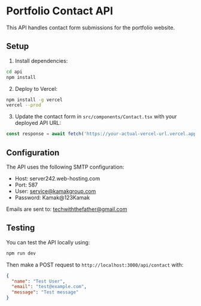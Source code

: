 # Portfolio Contact API

This API handles contact form submissions for the portfolio website.

## Setup

1. Install dependencies:
```bash
cd api
npm install
```

2. Deploy to Vercel:
```bash
npm install -g vercel
vercel --prod
```

3. Update the contact form in `src/components/Contact.tsx` with your deployed API URL:
```javascript
const response = await fetch('https://your-actual-vercel-url.vercel.app/api/contact', {
```

## Configuration

The API uses the following SMTP configuration:
- Host: server242.web-hosting.com
- Port: 587
- User: service@kamakgroup.com
- Password: Kamak@123Kamak

Emails are sent to: techwiththefather@gmail.com

## Testing

You can test the API locally using:
```bash
npm run dev
```

Then make a POST request to `http://localhost:3000/api/contact` with:
```json
{
  "name": "Test User",
  "email": "test@example.com",
  "message": "Test message"
}
```